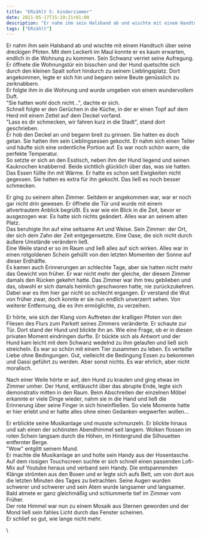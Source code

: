 ```yaml
---
title: "ERzählt 5: kinderzimmer"
date: 2021-05-17T15:19:21+01:00
description: "Er nahm ihm sein Halsband ab und wischte mit einem Handtuch über seine dreckigen Pfoten."
tags: ["ERzählt"]
---
```


Er nahm ihm sein Halsband ab und wischte mit einem Handtuch über seine dreckigen Pfoten. Mit dem Leckerli im Maul konnte er es kaum erwarten, endlich in die Wohnung zu kommen. Sein Schwanz verriet seine Aufregung.\
Er öffnete die Wohnungstür ein bisschen und der Hund quetschte sich durch den kleinen Spalt sofort hindurch zu seinem Lieblingsplatz. Dort angekommen, legte er sich hin und begann seine Beute genüsslich zu zerknabbern.\
Er folgte ihm in die Wohnung und wurde umgeben von einem wundervollem Duft.\
"Sie hatten wohl doch nicht...", dachte er sich.\
Schnell folgte er den Gerüchen in die Küche, in der er einen Topf auf dem Herd mit einem Zettel auf dem Deckel vorfand.\
"Lass es dir schmecken, wir fahren kurz in die Stadt", stand dort geschrieben.\
Er hob den Deckel an und begann breit zu grinsen. Sie hatten es doch getan. Sie hatten ihm sein Lieblingsessen gekocht. Er nahm sich einen Teller und häufte sich eine ordentliche Portion auf. Es war noch schön warm, die perfekte Temperatur.\
So setzte er sich an den Esstisch, neben ihm der Hund liegend und seinen Kauknochen knabbernd. Beide sichtlich glücklich über das, was sie hatten.\
Das Essen füllte ihn mit Wärme. Er hatte es schon seit Ewigkeiten nicht gegessen. Sie hatten es extra für ihn gekocht. Das ließ es noch besser schmecken.

Er ging zu seinem alten Zimmer. Seitdem er angekommen war, war er noch gar nicht drin gewesen. Er öffnete die Tür und wurde mit einem altvertrautem Anblick begrüßt. Es war wie ein Blick in die Zeit, bevor er ausgezogen war. Es hatte sich nichts geändert. Alles war an seinem alten Platz. \
Das beruhigte ihn auf eine seltsame Art und Weise. Sein Zimmer: der Ort, der sich dem Zahn der Zeit entgegensetzte. Eine Oase, die sich nicht durch äußere Umstände verändern ließ.\
Eine Weile stand er so im Raum und ließ alles auf sich wirken. Alles war in einen rotgoldenen Schein gehüllt von den letzten Momenten der Sonne auf dieser Erdhälfte.\
Es kamen auch Erinnerungen an schlechte Tage, aber sie hatten nicht mehr das Gewicht von früher. Er war nicht mehr der gleiche, der diesem Zimmer damals den Rücken gekehrt hatte. Das Zimmer war ihm treu geblieben und das, obwohl er sich damals heimlich geschworen hatte, nie zurückzukehren. Dabei war es ihm hier gar nicht so schlecht ergangen. Er verstand die Wut von früher zwar, doch konnte er sie nun endlich unverzerrt sehen. Von weiterer Entfernung, die es ihm ermöglichte, zu verzeihen.

Er hörte, wie sich der Klang vom Auftreten der kralligen Pfoten von den Fliesen des Flurs zum Parkett seines Zimmers veränderte. Er schaute zur Tür. Dort stand der Hund und blickte ihn an. Wie eine Frage, ob er in diesen privaten Moment eindringen durfte. Er bückte sich als Antwort und der Hund kam leicht mit dem Schwanz wedelnd zu ihm gelaufen und ließ sich streicheln. Es war so schön mit einem Tier zusammen zu leben. Es verteilte Liebe ohne Bedingungen. Gut, vielleicht die Bedingung Essen zu bekommen und Gassi geführt zu werden. Aber sonst nichts. Es war ehrlich, aber nicht moralisch.

Nach einer Weile hörte er auf, den Hund zu kraulen und ging etwas im Zimmer umher. Der Hund, enttäuscht über das abrupte Ende, legte sich demonstrativ mitten in den Raum. Beim Abschreiten der einzelnen Möbel erkannte er viele Dinge wieder, nahm sie in die Hand und ließ die Erinnerung über seine Finger in sich hineinfließen. So viele Momente hatte er hier erlebt und er hatte alles ohne einen Gedanken wegwerfen wollen...

Er erblickte seine Musikanlage und musste schmunzeln. Er blickte hinaus und sah einen der schönsten Abendhimmel seit langem. Wolken flossen im roten Schein langsam durch die Höhen, im Hintergrund die Silhouetten entfernter Berge.\
"Wow" entglitt seinem Mund.\
Er machte die Musikanlage an und holte sein Handy aus der Hosentasche. Auf dem rissigen Touchscreen suchte er sich schnell einen passenden Lofi-Mix auf Youtube heraus und verband sein Handy. Die entspannenden Klänge strömten aus den Boxen und er legte sich aufs Bett, um von dort aus die letzten Minuten des Tages zu betrachten. Seine Augen wurden schwerer und schwerer und sein Atem wurde langsamer und langsamer. Bald atmete er ganz gleichmäßig und schlummerte tief im Zimmer vom Früher.\
Der rote Himmel war nun zu einem Mosaik aus Sternen geworden und der Mond ließ sein fahles Licht durch das Fenster scheinen.\
Er schlief so gut, wie lange nicht mehr.



\
